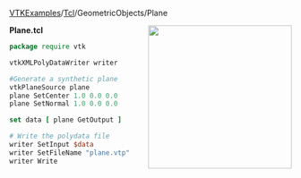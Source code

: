 [VTKExamples](/index/)/[Tcl](/Tcl)/GeometricObjects/Plane

<img align="right" src="https://github.com/lorensen/VTKExamples/blob/gh-pages/Testing/Baseline/GeometricObjects/TestPlane.png?raw=true" width="256" />

**Plane.tcl**
```tcl
package require vtk

vtkXMLPolyDataWriter writer

#Generate a synthetic plane
vtkPlaneSource plane
plane SetCenter 1.0 0.0 0.0
plane SetNormal 1.0 0.0 0.0

set data [ plane GetOutput ]

# Write the polydata file 
writer SetInput $data
writer SetFileName "plane.vtp"
writer Write
```
